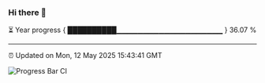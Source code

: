 ### Hi there 👋

⏳ Year progress { ██████████▁▁▁▁▁▁▁▁▁▁▁▁▁▁▁▁▁▁▁▁ } 36.07 %

---

⏰ Updated on Mon, 12 May 2025 15:43:41 GMT

![Progress Bar CI](https://github.com/IshwaranRudhara/GIT-ACTION/workflows/Progress%20Bar%20CI/badge.svg)
